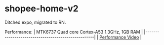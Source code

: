 # shopee-home-v2
Ditched expo, migrated to RN.

Performance:
| MTK6737 Quad core Cortex-A53 1.3GHz, 1GB RAM       |
|----------------------------------------------------|
| [Performance Video](https://streamable.com/i06mj4) |
